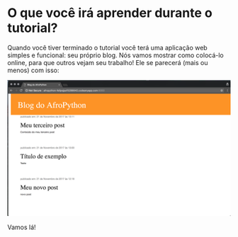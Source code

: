 # O que você irá aprender durante o tutorial?

Quando você tiver terminado o tutorial você terá uma aplicação web simples e funcional: seu próprio blog. Nós vamos mostrar como colocá-lo online, para que outros vejam seu trabalho!
Ele se parecerá (mais ou menos) com isso:

![Blog finalizado](images/blog-finalizado.png)

Vamos lá!
